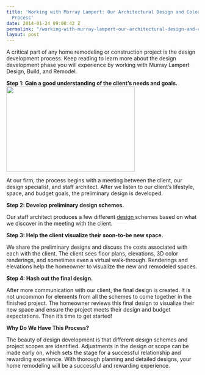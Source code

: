 ```yaml
---
title: 'Working with Murray Lampert: Our Architectural Design and Color Rendering
  Process'
date: 2014-01-24 09:00:42 Z
permalink: "/working-with-murray-lampert-our-architectural-design-and-color-rendering-process/"
layout: post
---
```


A critical part of any home remodeling or construction project is the design development process. Keep reading to learn more about the design development phase you will experience by working with Murray Lampert Design, Build, and Remodel.

<strong>Step 1: Gain a good understanding of the client’s needs and goals.<img class="alignright" alt="" src="http://www.murraylampert.com/wp-content/gallery/architectural-design/design1_page_3.png" width="336" height="224" /></strong>

At our firm, the process begins with a meeting between the client, our design specialist, and staff architect. After we listen to our client’s lifestyle, space, and budget goals, the preliminary design is developed.

<strong>Step 2: Develop preliminary design schemes.</strong>

Our staff architect produces a few different <a href="http://www.murraylampert.com/san-diego-home-design-services/">design </a>schemes based on what we discover in the meeting with the client.

<strong>Step 3: Help the client visualize their soon-to-be new space.</strong>

We share the preliminary designs and discuss the costs associated with each with the client. The client sees floor plans, elevations, 3D color renderings, and sometimes even a virtual walk-through. Renderings and elevations help the homeowner to visualize the new and remodeled spaces.

<strong>Step 4: Hash out the final design.</strong>

After more communication with our client, the final design is created. It is not uncommon for elements from all the schemes to come together in the finished project. The homeowner reviews this final design to visualize their new space and ensure the project meets their design and budget expectations. Then it’s time to get started!

<strong>Why Do We Have This Process?</strong>

The beauty of design development is that different design schemes and project scopes are identified. Adjustments in the design or scope can be made early on, which sets the stage for a successful relationship and rewarding experience.
With thorough planning and detailed designs, your home remodeling will be a successful and rewarding experience.

&nbsp;
